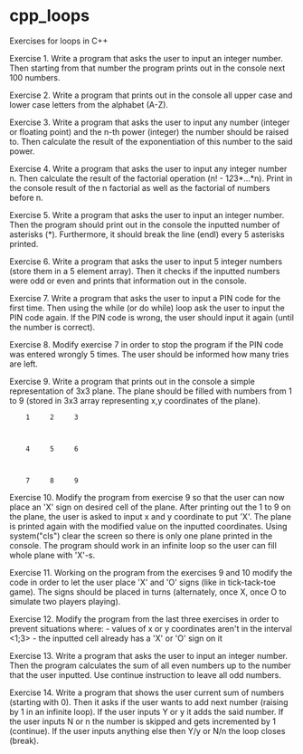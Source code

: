 # cpp_loops
Exercises for loops in C++

Exercise 1. Write a program that asks the user to input an integer number. Then starting from that number the program prints out in the console next 100 numbers.

Exercise 2. Write a program that prints out in the console all upper case and lower case letters from the alphabet (A-Z).

Exercise 3. Write a program that asks the user to input any number (integer or floating point) and the n-th power (integer) the number should be raised to. Then calculate the result of the exponentiation of this number to the said power.

Exercise 4. Write a program that asks the user to input any integer number n. Then calculate the result of the factorial operation (n! - 1*2*3*...*n). Print in the console result of the n factorial as well as the factorial of numbers before n.

Exercise 5. Write a program that asks the user to input an integer number. Then the program should print out in the console the inputted number of asterisks (*). Furthermore, it should break the line (endl) every 5 asterisks printed.

Exercise 6. Write a program that asks the user to input 5 integer numbers (store them in a 5 element array). Then it checks if the inputted numbers were odd or even and prints that information out in the console.

Exercise 7. Write a program that asks the user to input a PIN code for the first time. Then using the while (or do while) loop ask the user to input the PIN code again. If the PIN code is wrong, the user should input it again (until the number is correct).

Exercise 8. Modify exercise 7 in order to stop the program if the PIN code was entered wrongly 5 times. The user should be informed how many tries are left.

Exercise 9. Write a program that prints out in the console a simple representation of 3x3 plane. The plane should be filled with numbers from 1 to 9 (stored in 3x3 array representing x,y coordinates of the plane).
```
    1     2     3



    4     5     6



    7     8     9
```
Exercise 10. Modify the program from exercise 9 so that the user can now place an 'X' sign on desired cell of the plane. After printing out the 1 to 9 on the plane, the user is asked to input x and y coordinate to put 'X'. The plane is printed again with the modified value on the inputted coordinates. Using system("cls") clear the screen so there is only one plane printed in the console. The program should work in an infinite loop so the user can fill whole plane with 'X'-s.

Exercise 11. Working on the program from the exercises 9 and 10 modify the code in order to let the user place 'X' and 'O' signs (like in tick-tack-toe game). The signs should be placed in turns (alternately, once X, once O to simulate two players playing).

Exercise 12. Modify the program from the last three exercises in order to prevent situations where:
             - values of x or y coordinates aren't in the interval <1;3>
             - the inputted cell already has a 'X' or 'O' sign on it

Exercise 13. Write a program that asks the user to input an integer number. Then the program calculates the sum of all even numbers up to the number that the user inputted. Use continue instruction to leave all odd numbers.

Exercise 14. Write a program that shows the user current sum of numbers (starting with 0). Then it asks if the user wants to add next number (raising by 1 in an infinite loop). If the user inputs Y or y it adds the said number. If the user inputs N or n the number is skipped and gets incremented by 1 (continue). If the user inputs anything else then Y/y or N/n the loop closes (break).
